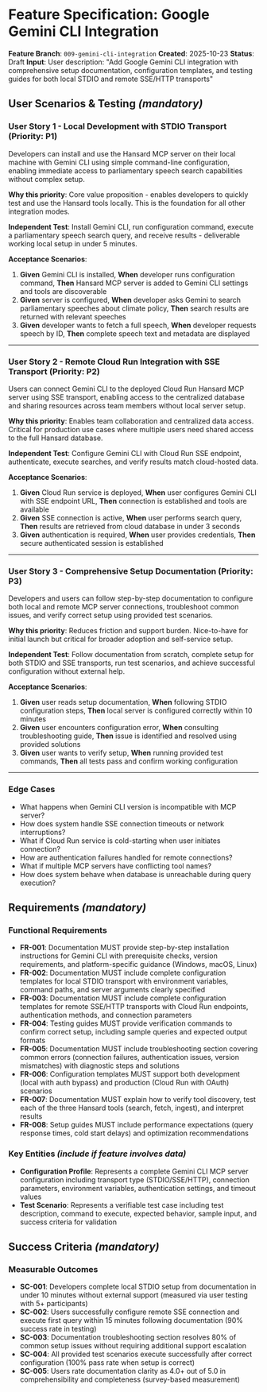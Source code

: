 # Feature Specification: Google Gemini CLI Integration

**Feature Branch**: `009-gemini-cli-integration`
**Created**: 2025-10-23
**Status**: Draft
**Input**: User description: "Add Google Gemini CLI integration with comprehensive setup documentation, configuration templates, and testing guides for both local STDIO and remote SSE/HTTP transports"

## User Scenarios & Testing *(mandatory)*

### User Story 1 - Local Development with STDIO Transport (Priority: P1)

Developers can install and use the Hansard MCP server on their local machine with Gemini CLI using simple command-line configuration, enabling immediate access to parliamentary speech search capabilities without complex setup.

**Why this priority**: Core value proposition - enables developers to quickly test and use the Hansard tools locally. This is the foundation for all other integration modes.

**Independent Test**: Install Gemini CLI, run configuration command, execute a parliamentary speech search query, and receive results - deliverable working local setup in under 5 minutes.

**Acceptance Scenarios**:

1. **Given** Gemini CLI is installed, **When** developer runs configuration command, **Then** Hansard MCP server is added to Gemini CLI settings and tools are discoverable
2. **Given** server is configured, **When** developer asks Gemini to search parliamentary speeches about climate policy, **Then** search results are returned with relevant speeches
3. **Given** developer wants to fetch a full speech, **When** developer requests speech by ID, **Then** complete speech text and metadata are displayed

---

### User Story 2 - Remote Cloud Run Integration with SSE Transport (Priority: P2)

Users can connect Gemini CLI to the deployed Cloud Run Hansard MCP server using SSE transport, enabling access to the centralized database and sharing resources across team members without local server setup.

**Why this priority**: Enables team collaboration and centralized data access. Critical for production use cases where multiple users need shared access to the full Hansard database.

**Independent Test**: Configure Gemini CLI with Cloud Run SSE endpoint, authenticate, execute searches, and verify results match cloud-hosted data.

**Acceptance Scenarios**:

1. **Given** Cloud Run service is deployed, **When** user configures Gemini CLI with SSE endpoint URL, **Then** connection is established and tools are available
2. **Given** SSE connection is active, **When** user performs search query, **Then** results are retrieved from cloud database in under 3 seconds
3. **Given** authentication is required, **When** user provides credentials, **Then** secure authenticated session is established

---

### User Story 3 - Comprehensive Setup Documentation (Priority: P3)

Developers and users can follow step-by-step documentation to configure both local and remote MCP server connections, troubleshoot common issues, and verify correct setup using provided test scenarios.

**Why this priority**: Reduces friction and support burden. Nice-to-have for initial launch but critical for broader adoption and self-service setup.

**Independent Test**: Follow documentation from scratch, complete setup for both STDIO and SSE transports, run test scenarios, and achieve successful configuration without external help.

**Acceptance Scenarios**:

1. **Given** user reads setup documentation, **When** following STDIO configuration steps, **Then** local server is configured correctly within 10 minutes
2. **Given** user encounters configuration error, **When** consulting troubleshooting guide, **Then** issue is identified and resolved using provided solutions
3. **Given** user wants to verify setup, **When** running provided test commands, **Then** all tests pass and confirm working configuration

---

### Edge Cases

- What happens when Gemini CLI version is incompatible with MCP server?
- How does system handle SSE connection timeouts or network interruptions?
- What if Cloud Run service is cold-starting when user initiates connection?
- How are authentication failures handled for remote connections?
- What if multiple MCP servers have conflicting tool names?
- How does system behave when database is unreachable during query execution?

## Requirements *(mandatory)*

### Functional Requirements

- **FR-001**: Documentation MUST provide step-by-step installation instructions for Gemini CLI with prerequisite checks, version requirements, and platform-specific guidance (Windows, macOS, Linux)
- **FR-002**: Documentation MUST include complete configuration templates for local STDIO transport with environment variables, command paths, and server arguments clearly specified
- **FR-003**: Documentation MUST include complete configuration templates for remote SSE/HTTP transports with Cloud Run endpoints, authentication methods, and connection parameters
- **FR-004**: Testing guides MUST provide verification commands to confirm correct setup, including sample queries and expected output formats
- **FR-005**: Documentation MUST include troubleshooting section covering common errors (connection failures, authentication issues, version mismatches) with diagnostic steps and solutions
- **FR-006**: Configuration templates MUST support both development (local with auth bypass) and production (Cloud Run with OAuth) scenarios
- **FR-007**: Documentation MUST explain how to verify tool discovery, test each of the three Hansard tools (search, fetch, ingest), and interpret results
- **FR-008**: Setup guides MUST include performance expectations (query response times, cold start delays) and optimization recommendations

### Key Entities *(include if feature involves data)*

- **Configuration Profile**: Represents a complete Gemini CLI MCP server configuration including transport type (STDIO/SSE/HTTP), connection parameters, environment variables, authentication settings, and timeout values
- **Test Scenario**: Represents a verifiable test case including test description, command to execute, expected behavior, sample input, and success criteria for validation

## Success Criteria *(mandatory)*

### Measurable Outcomes

- **SC-001**: Developers complete local STDIO setup from documentation in under 10 minutes without external support (measured via user testing with 5+ participants)
- **SC-002**: Users successfully configure remote SSE connection and execute first query within 15 minutes following documentation (90% success rate in testing)
- **SC-003**: Documentation troubleshooting section resolves 80% of common setup issues without requiring additional support escalation
- **SC-004**: All provided test scenarios execute successfully after correct configuration (100% pass rate when setup is correct)
- **SC-005**: Users rate documentation clarity as 4.0+ out of 5.0 in comprehensibility and completeness (survey-based measurement)